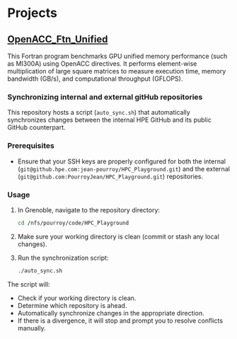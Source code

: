# Projects

## [OpenACC_Ftn_Unified](https://github.com/PourroyJean/HPC_Playground/tree/master/OpenACC_Ftn_Unified)  
This Fortran program benchmarks GPU unified memory performance (such as MI300A) using OpenACC directives. It performs element-wise multiplication of large square matrices to measure execution time, memory bandwidth (GB/s), and computational throughput (GFLOPS).



### Synchronizing internal and external gitHub repositories

This repository hosts a script (`auto_sync.sh`) that automatically synchronizes changes between the internal HPE GitHub and its public GitHub counterpart.

### Prerequisites
- Ensure that your SSH keys are properly configured for both the internal (`git@github.hpe.com:jean-pourroy/HPC_Playground.git`) and the external (`git@github.com:PourroyJean/HPC_Playground.git`) repositories.

### Usage
1. In Grenoble, navigate to the repository directory:
    ```bash
    cd /nfs/pourroy/code/HPC_Playground
    ```
2. Make sure your working directory is clean (commit or stash any local changes).

3. Run the synchronization script:
    ```bash
    ./auto_sync.sh
    ```
The script will:
- Check if your working directory is clean.
- Determine which repository is ahead.
- Automatically synchronize changes in the appropriate direction.
- If there is a divergence, it will stop and prompt you to resolve conflicts manually.
